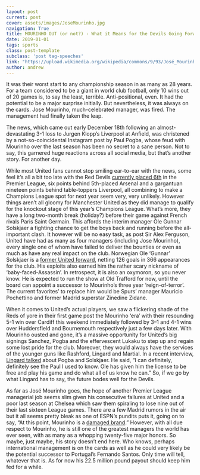 ```yaml
---
layout: post
current: post
cover: assets/images/JoseMourinho.jpg
navigation: True
title: MOURINHO OUT (or not?) - What it Means for the Devils Going Forward and Again, Mourinho.
date: 2019-01-01
tags: sports
class: post-template
subclass: 'post tag-speeches'
link: "https://upload.wikimedia.org/wikipedia/commons/9/93/José_Mourinho_-_Жозе_Моуринью_%2822164519268%29.jpg"
author: andrew
---
```

It was their worst start to any championship season in as many as 28 years. For a team considered to be a giant in world club football, only 10 wins out of 20 games is, to say the least, terrible. Anti-positional, even. It had the potential to be a major surprise initially. But nevertheless, it was always on the cards. Jose Mourinho, much-celebrated manager, was fired. The management had finally taken the leap.



The news, which came out early December 18th following an almost-devastating 3-1 loss to Jurgen Klopp’s Liverpool at Anfield, was christened by a not-so-coincidental Instagram post by Paul Pogba, whose feud with Mourinho over the last season has been no secret to a sane person. Not to say, this garnered huge reactions across all social media, but that’s another story. For another day.



While most United fans cannot stop smiling ear-to-ear with the news, some feel it’s all a bit too late with the Red Devils [currently placed 6th](https://bleacherreport.com/articles/2812956-epl-results-saturdays-week-20-scores-updated-2019-premier-league-table) in the Premier League, six points behind 5th-placed Arsenal and a gargantuan nineteen points behind table-toppers Liverpool, all combining to make a Champions League spot for next year seem very, very unlikely. However things aren’t all gloomy for Manchester United as they did manage to qualify for the knockout stage of this year’s Champions League. What’s more, they have a long two-month break (holiday?) before their game against French rivals Paris Saint Germain. This affords the interim manager Ole Gunnar Solskjaer a fighting chance to get the boys back and running before the all-important clash. It however will be no easy task, as post Sir Alex Ferguson, United have had as many as four managers (including Jose Mourinho), every single one of whom have failed to deliver the bounties or even as much as have any real impact on the club. Norwegian Ole ‘Gunnar’ Solskjaer is a [former United forward](https://bleacherreport.com/articles/2812956-epl-results-saturdays-week-20-scores-updated-2019-premier-league-table), netting 126 goals in 366 appearances for the club. His exploits also earned him the rather scary nickname of ‘baby-faced-Assassin’. In retrospect, it is also an oxymoron, so you never know. He is expected to run the show at Old Trafford for now, until the board can appoint a successor to Mourinho’s three year ‘reign-of-terror’. The current favorites’ to replace him would be Spurs’ manager Mauricio Pochettino and former Madrid superstar Zinedine Zidane.



When it comes to United’s actual players, we saw a flickering shade of the Reds of yore in their first game post the Mourinho ‘era’ with their resounding 5-1 win over Cardiff this weekend immediately followed by 3–1 and 4-1 wins over Huddersfield and Bournemouth respectively just a few days later. With Mourinho ousted and gone, it’s a massive opportunity for United’s big signings Sanchez, Pogba and the effervescent Lukaku to step up and regain some lost pride for the club. Moreover, they would always have the services of the younger guns like Rashford, Lingard and Martial. In a recent interview, [Lingard talked](https://www.football365.com/news/lingard-explains-what-ole-has-done-for-pogba) about Pogba and Solskjaer. He said, “I can definitely, definitely see the Paul I used to know. Ole has given him the license to be free and play his game and do what all of us know he can.” So, if we go by what Lingard has to say, the future bodes well for the Devils.



As far as José Mourinho goes, the hope of another Premier League managerial job seems slim given his consecutive failures at United and a poor last season at Chelsea which saw them spiraling to lose nine out of their last sixteen League games. There are a few Madrid rumors in the air but it all seems pretty bleak as one of ESPN’s pundits puts it, going on to say, “At this point, Mourinho is a [damaged brand](http://www.espn.in/video/clip?id=25564591).” However, with all due respect to Mourinho, he is still one of the greatest managers the world has ever seen, with as many as a whopping twenty-five major honors. So maybe, just maybe, his story doesn’t end here. Who knows, perhaps international management is on the cards as well as he could very likely be the potential successor to Portugal’s Fernando Santos. Only time will tell, whatever that is. As for now his 22.5 million pound payout should keep him fed for a while.
